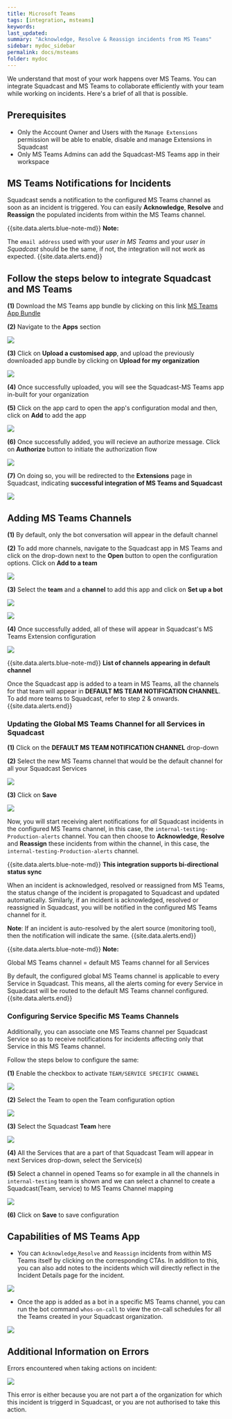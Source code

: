 ```yaml
---
title: Microsoft Teams
tags: [integration, msteams]
keywords:
last_updated:
summary: "Acknowledge, Resolve & Reassign incidents from MS Teams"
sidebar: mydoc_sidebar
permalink: docs/msteams
folder: mydoc
---
```


We understand that most of your work happens over MS Teams. You can integrate Squadcast and MS Teams to collaborate efficiently with your team while working on incidents. Here's a brief of all that is possible.

## Prerequisites

- Only the Account Owner and Users with the `Manage Extensions` permission will be able to enable, disable and manage Extensions in Squadcast
- Only MS Teams Admins can add the Squadcast-MS Teams app in their workspace

## MS Teams Notifications for Incidents

Squadcast sends a notification to the configured MS Teams channel as soon as an incident is triggered. You can easily **Acknowledge**, **Resolve** and **Reassign** the populated incidents from within the MS Teams channel.

{{site.data.alerts.blue-note-md}}
**Note:**

The `email address` used with your *user in MS Teams* and your *user in Squadcast* should be the same, if not, the integration will not work as expected.
{{site.data.alerts.end}}

## Follow the steps below to integrate Squadcast and MS Teams

**(1)** Download the MS Teams app bundle by clicking on this link [MS Teams App Bundle](resources/squadcast_msteams.zip)

**(2)** Navigate to the **Apps** section

![](images/teams_app.png)

**(3)** Click on **Upload a customised app**, and upload the previously downloaded app bundle by clicking on **Upload for my organization**

![](images/msteams_custom_app.png)

**(4)** Once successfully uploaded, you will see the Squadcast-MS Teams app in-built for your organization

**(5)** Click on the app card to open the app's configuration modal and then, click on **Add** to add the app

![](images/msteams_app_modal.png)

**(6)** Once successfully added, you will recieve an authorize message. Click on **Authorize** button to initiate the authorization flow

![](images/msteams_authorise_message.png)

**(7)** On doing so, you will be redirected to the **Extensions** page in Squadcast, indicating **successful integration of MS Teams and Squadcast**

![](images/msteam_successfull_integration.png)

## Adding MS Teams Channels

**(1)** By default, only the bot conversation will appear in the default channel

**(2)** To add more channels, navigate to the Squadcast app in MS Teams and click on the drop-down next to the **Open** button to open the configuration options. Click on **Add to a team**

![](images/msteams_app_add_to_team.png)

**(3)** Select the **team** and a **channel** to add this app and click on **Set up a bot**

![](images/msteams_select_channel.png)

![](images/msteams_setup_bot.png)

**(4)** Once successfully added, all of these will appear in Squadcast's MS Teams Extension configuration

![](images/msteams_team_channel.png)

{{site.data.alerts.blue-note-md}}
**List of channels appearing in default channel**

Once the Squadcast app is added to a team in MS Teams, all the channels for that team will appear in **DEFAULT MS TEAM NOTIFICATION CHANNEL**. To add more teams to Squadcast, refer to step 2 & onwards.
{{site.data.alerts.end}}

### Updating the Global MS Teams Channel for all Services in Squadcast

**(1)** Click on the **DEFAULT MS TEAM NOTIFICATION CHANNEL** drop-down

**(2)** Select the new MS Teams channel that would be the default channel for all your Squadcast Services

![](images/msteams_team_channel.png)

**(3)** Click on **Save**

![](images/msteams_team_save.png)

Now, you will start receiving alert notifications for _all_ Squadcast incidents in the configured MS Teams channel, in this case, the `internal-testing-Production-alerts` channel. You can then choose to **Acknowledge**, **Resolve** and **Reassign** these incidents from within the channel, in this case, the `internal-testing-Production-alerts` channel.

{{site.data.alerts.blue-note-md}}
**This integration supports bi-directional status sync**

When an incident is acknowledged, resolved or reassigned from MS Teams, the status change of the incident is propagated to Squadcast and updated automatically. Similarly, if an incident is acknowledged, resolved or reassigned in Squadcast, you will be notified in the configured MS Teams channel for it.

**Note**: If an incident is auto-resolved by the alert source (monitoring tool), then the notification will indicate the same.
{{site.data.alerts.end}}

{{site.data.alerts.blue-note-md}}
**Note:** 

Global MS Teams channel = default MS Teams channel for all Services

By default, the configured global MS Teams channel is applicable to every Service in Squadcast. This means, all the alerts coming for every Service in Squadcast will be routed to the default MS Teams channel configured.
{{site.data.alerts.end}}

### Configuring Service Specific MS Teams Channels

Additionally, you can associate one MS Teams channel per Squadcast Service so as to receive notifications for incidents affecting only that Service in this MS Teams channel.

Follow the steps below to configure the same:

**(1)** Enable the checkbox to activate `TEAM/SERVICE SPECIFIC CHANNEL`

![](images/msteams_teams_service_specific.png)

**(2)** Select the Team to open the Team configuration option

![](images/msteam_team_config.png)

**(3)** Select the Squadcast **Team** here

![](images/msteams_select_sq_team.png)

**(4)** All the Services that are a part of that Squadcast Team will appear in next Services drop-down, select the Service(s)

**(5)** Select a channel in opened Teams so for example in all the channels in `internal-testing` team is shown and we can select a channel to create a Squadcast(Team, service) to MS Teams Channel mapping

![](images/msteams_select_team_channels.png)

**(6)** Click on **Save** to save configuration

## Capabilities of MS Teams App

- You can `Acknowledge`,`Resolve` and `Reassign` incidents from within MS Teams itself by clicking on the corresponding CTAs. In addition to this, you can also add notes to the incidents which will directly reflect in the Incident Details page for the incident.

![](images/msteams_message.png)

- Once the app is added as a bot in a specific MS Teams channel, you can run the bot command `whos-on-call` to view the on-call schedules for all the Teams created in your Squadcast organization.

![](images/msteams_sq_command.png)

## Additional Information on Errors

Errors encountered when taking actions on incident:

![](images/msteams_unauthorized_error.png)

This error is either because you are not part a of the organization for which this incident is triggerd in Squadcast, or you are not authorised to take this action.